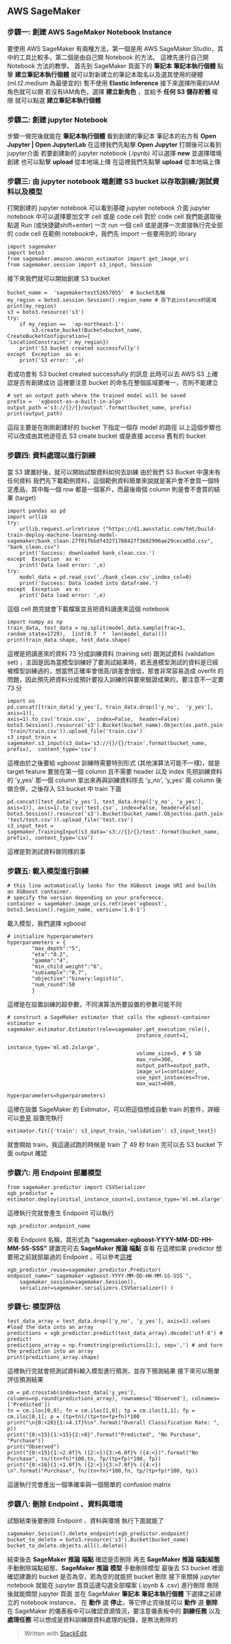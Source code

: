 ﻿

## AWS SageMaker
### 步驟一: 創建 AWS SageMaker Notebook Instance
要使用 AWS SageMaker 有兩種方法，第一個是用 AWS SageMaker Studio，其中的工具比較多。第二個是由自己開 Notebook 的方法。
這裡先進行自己開 Notebook 方法的教學。
首先到 SageMaker 頁面下的 **筆記本**  **筆記本執行個體**
點擊 __建立筆記本執行個體__
就可以對新建立的筆記本取名以及選其使用的硬體 (ml.t2.medium 為最便宜的)
暫不使用 **Elastic Inference**
接下來選擇所需的IAM 角色就可以開
若沒有IAM角色，選擇 **建立新角色** ，並給予 **任何 S3 儲存貯體** 權限
就可以點選 __建立筆記本執行個體__ 
### 步驟二: 創建 jupyter Notebook 
步驟一做完後就能在 **筆記本執行個體** 看到創建的筆記本
筆記本的右方有 **Open Jupyter | Open JupyterLab** 在這裡我們先點擊  **Open Jupyter** 
打開後可以看到jupyter介面
若要創建新的 jupyter notebook (.ipynb) 可以選擇 **new** 並選擇環境創建
也可以點擊 **upload** 從本地端上傳
在這裡我們先點擊 **upload** 從本地端上傳
### 步驟三: 由 jupyter notebook 端創建 S3 bucket 以存取訓練/測試資料以及模型
打開創建的 jupyter notebook 
可以看到基礎 jupyter notebook 介面
jupyter notebook 中可以選擇要加文字 cell 或是 code cell
對於 code cell 我們能選取後點選 Run (或快捷鍵shift+enter) 一次 run 一個 cell 或是選擇一次直接執行完全部的 code cell
在範例 notebook中，我們先 import 一些要用到的 library
		
	import sagemaker 
	import boto3 
	from sagemaker.amazon.amazon_estimator import get_image_uri
	from sagemaker.session import s3_input, Session
接下來我們就可以開始創建 S3 bucket
		
	bucket_name =  'sagemakertest52657055'  # bucket名稱
	my_region = boto3.session.Session().region_name # 存下此instance的區域
	print(my_region)
	s3 = boto3.resource('s3')
	try:
		if my_region ==  'ap-northeast-1':
			s3.create_bucket(Bucket=bucket_name, CreateBucketConfiguration={
    'LocationConstraint': my_region})
		print('S3 bucket created successfully')
	except  Exception  as e:
		print('S3 error: ',e)
若成功會有 S3 bucket created successfully 的訊息
此時可以去 AWS S3 上確認是否有創建成功
這裡要注意 bucket 的命名在整個區域要唯一，否則不能建立

	# set an output path where the trained model will be saved
	prefix =  'xgboost-as-a-built-in-algo'
	output_path ='s3://{}/{}/output'.format(bucket_name, prefix)
	print(output_path)
這段主要是在剛剛創建好的 bucket 下指定一個存 model 的路徑
以上這個步驟也可以改成由其他途徑去 S3 create bucket 或是直接 access 舊有的 bucket
### 步驟四:  資料處理以進行訓練
當 S3 建置好後，就可以開始試驗資料如何去訓練
由於我們 S3 Bucket 中還未有任何資料
我們先下載範例資料，這個範例資料簡單來說就是客戶會不會買一個特定產品，其中每一個 row 都是一個客戶，而最後兩個 column 則是會不會買的結果 (target) 

	import pandas as pd
	import urllib
	try:
		urllib.request.urlretrieve ("https://d1.awsstatic.com/tmt/build-train-deploy-machine-learning-model-sagemaker/bank_clean.27f01fbbdf43271788427f3682996ae29ceca05d.csv",  "bank_clean.csv")
		print('Success: downloaded bank_clean.csv.')
	except  Exception  as e:
		print('Data load error: ',e)
	try:
		model_data = pd.read_csv('./bank_clean.csv',index_col=0)
		print('Success: Data loaded into dataframe.')
	except  Exception  as e:
		print('Data load error: ',e)
這個 cell 跑完就會下載檔案並且把資料讀進來這個 notebook 


	import numpy as np
	train_data, test_data = np.split(model_data.sample(frac=1,  random_state=1729),  [int(0.7  *  len(model_data))])
	print(train_data.shape, test_data.shape)
這裡是把讀進來的資料 73 分成訓練資料 (training set) 跟測試資料 (validation set) ，主因是因為當模型訓練好了要測試結果時，若丟進模型測試的資料是已經被模型訓練過的，想當然正確率會很高/誤差會很低，那會非常容易造成 overfit 的問題，因此預先把資料分成預計要投入訓練的與要來驗證成果的，要注意不一定要 73 分
		
	import os
	pd.concat([train_data['y_yes'], train_data.drop(['y_no',  'y_yes'],
	axis=1)],
	axis=1).to_csv('train.csv',  index=False,  header=False)
	boto3.Session().resource('s3').Bucket(bucket_name).Object(os.path.join(prefix,  'train/train.csv')).upload_file('train.csv')
	s3_input_train = sagemaker.s3_input(s3_data='s3://{}/{}/train'.format(bucket_name, prefix),  content_type='csv')
這裡由於之後要給 xgboost 訓練時需要特別形式 (其他演算法可能不一樣)，就是 target feature 要放在第一個 column 且不需要 header 以及 index
先把訓練資料的 'y_yes' 那一個 column 拿出來再與訓練資料除去 'y_no',  'y_yes' 兩 column 後做合併，之後存入 S3 bucket 中 train 下面

	pd.concat([test_data['y_yes'], test_data.drop(['y_no', 'y_yes'], axis=1)], axis=1).to_csv('test.csv', index=False, header=False)
	boto3.Session().resource('s3').Bucket(bucket_name).Object(os.path.join(prefix, 'test/test.csv')).upload_file('test.csv')
	s3_input_test = sagemaker.TrainingInput(s3_data='s3://{}/{}/test'.format(bucket_name, prefix), content_type='csv')
這裡是對測試資料做同樣的事
### 步驟五:  載入模型進行訓練
	# this line automatically looks for the XGBoost image URI and builds an XGBoost container.
	# specify the version depending on your preference.
	container = sagemaker.image_uris.retrieve('xgboost', boto3.Session().region_name, version='1.0-1')
載入模型，我們選擇 xgboost
	
	# initialize hyperparameters
	hyperparameters = {
	        "max_depth":"5",
	        "eta":"0.2",
	        "gamma":"4",
	        "min_child_weight":"6",
	        "subsample":"0.7",
	        "objective":"binary:logistic",
	        "num_round":50
	        }
這裡是在設置訓練的超參數，不同演算法所要設置的參數可能不同

	# construct a SageMaker estimator that calls the xgboost-container
	estimator = sagemaker.estimator.Estimator(role=sagemaker.get_execution_role(),
	                                          instance_count=1, 
	                                          instance_type='ml.m5.2xlarge',
	                                          volume_size=5, # 5 GB 
	                                          max_run=300,
	                                          output_path=output_path,
	                                          image_uri=container, 
	                                          use_spot_instances=True,
	                                          max_wait=600,
	                                          hyperparameters=hyperparameters)
這裡在設置 SageMaker 的 Estimator，可以把這個想成自動 train 的套件，詳細可以[參見](https://sagemaker.readthedocs.io/en/stable/api/training/estimators.html) 
設置完執行
	
	estimator.fit({'train': s3_input_train,'validation': s3_input_test})
就會開始 train，我這邊試跑的時候是 train 了 49 秒
train 完可以去 S3 bucket 下面 output 確認
### 步驟六:  用 Endpoint 部屬模型
	from sagemaker.predictor import CSVSerializer
	xgb_predictor = estimator.deploy(initial_instance_count=1,instance_type='ml.m4.xlarge',serializer=CSVSerializer())
這裡執行完就會產生 Endpoint 
可以執行
	
	xgb_predictor.endpoint_name
來看 Endpoint 名稱，其形式為 **"sagemaker-xgboost-YYYY-MM-DD-HH-MM-SS-SSS"**
建置完可去 **SageMaker**  **推論**  **端點** 查看
在這裡如果 predictor 想要用之前就部屬過的 Endpoint ，可以參考[這裡](https://docs.aws.amazon.com/sagemaker/latest/dg/ex1-model-deployment.html)

	xgb_predictor_reuse=sagemaker.predictor.Predictor( endpoint_name="`sagemaker-xgboost-YYYY-MM-DD-HH-MM-SS-SSS`", 
		sagemaker_session=sagemaker.Session(), 
		serializer=sagemaker.serializers.CSVSerializer() )
### 步驟七:  模型評估
	test_data_array = test_data.drop(['y_no', 'y_yes'], axis=1).values #load the data into an array
	predictions = xgb_predictor.predict(test_data_array).decode('utf-8') # predict!
	predictions_array = np.fromstring(predictions[1:], sep=',') # and turn the prediction into an array
	print(predictions_array.shape)
這裡執行完就會把測試資料輸入模型進行預測，並存下預測結果
接下來可以簡單評估預測結果

	cm = pd.crosstab(index=test_data['y_yes'], columns=np.round(predictions_array), rownames=['Observed'], colnames=['Predicted'])
	tn = cm.iloc[0,0]; fn = cm.iloc[1,0]; tp = cm.iloc[1,1]; fp = cm.iloc[0,1]; p = (tp+tn)/(tp+tn+fp+fn)*100
	print("\n{0:<20}{1:<4.1f}%\n".format("Overall Classification Rate: ", p))
	print("{0:<15}{1:<15}{2:>8}".format("Predicted", "No Purchase", "Purchase"))
	print("Observed")
	print("{0:<15}{1:<2.0f}% ({2:<}){3:>6.0f}% ({4:<})".format("No Purchase", tn/(tn+fn)*100,tn, fp/(tp+fp)*100, fp))
	print("{0:<16}{1:<1.0f}% ({2:<}){3:>7.0f}% ({4:<}) \n".format("Purchase", fn/(tn+fn)*100,fn, tp/(tp+fp)*100, tp))
這邊執行完會產出一個準確率與一個簡單的 confusion matrix 
### 步驟八:  刪除 Endpoint 、資料與環境
試驗結束後要刪除 Endpoint 、資料與環境
執行下面就能了

	sagemaker.Session().delete_endpoint(xgb_predictor.endpoint)
	bucket_to_delete = boto3.resource('s3').Bucket(bucket_name)
	bucket_to_delete.objects.all().delete()
結束後去 **SageMaker**  **推論**  **端點** 確認是否刪除
再去 **SageMaker**  **推論**  **端點組態**  手動刪除端點組態、**SageMaker**  **推論**  **模型** 手動刪除模型
最後去 S3 bucket 裡面確認建置的 bucket 是否為空，若為空的就能把 bucket 刪除
接下來關掉 jupyter notebook 就能在 jupyter 首頁這邊勾選全部檔案 (.ipynb & .csv) 進行刪除 
刪除後就能關閉 jupyter 頁面
並在 SageMaker **筆記本**  **筆記本執行個體** 下選擇之前建立的 notebook instance， 在 **動作** 選 **停止**，等它停止完後就可以 **動作** 選 **刪除**
在 SageMaker 的儀表板中可以確認資源情況，要注意儀表板中的 **訓練任務** 以及 **處理任務** 可以想成是資料訓練跟資料處理的紀錄，是無法刪除的
> Written with [StackEdit](https://stackedit.io/).

